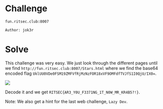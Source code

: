 # Challenge
```
fun.ritsec.club:8007

Author: jok3r

```
# Solve
This challenge was very easy. We just look through the different pages until we find `http://fun.ritsec.club:8007/Stars.html` where we find the base64 encoded flag `UklUU0VDe0FSM19ZMFVfRjMzNzFOR18xVF9OMFdfTVJfS1I0QjU/IX0=`.

![](https://i.imgur.com/qk4tWmF.png)

Decode it and we get `RITSEC{AR3_Y0U_F3371NG_1T_N0W_MR_KR4B5?!}`.

Note: We also get a hint for the last web challenge, `Lazy Dev`.
